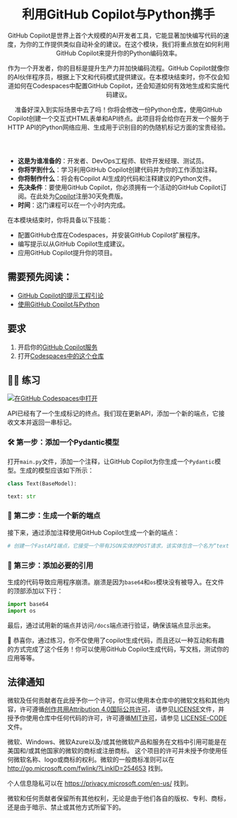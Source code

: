 <header>

# 利用GitHub Copilot与Python携手

GitHub Copilot是世界上首个大规模的AI开发者工具，它能显著加快编写代码的速度，为你的工作提供类似自动补全的建议。在这个模块，我们将重点放在如何利用GitHub Copilot来提升你的Python编码效率。

作为一个开发者，你的目标是提升生产力并加快编码流程。GitHub Copilot就像你的AI伙伴程序员，根据上下文和代码模式提供建议。在本模块结束时，你不仅会知道如何在Codespaces中配置GitHub Copilot，还会知道如何有效地生成和实施代码建议。

准备好深入到实际场景中去了吗！你将会修改一份Python仓库，使用GitHub Copilot创建一个交互式HTML表单和API终点。此项目将会给你在开发一个服务于HTTP API的Python网络应用、生成用于识别目的的伪随机标记方面的宝贵经验。

</header>

- **这是为谁准备的**：开发者、DevOps工程师、软件开发经理、测试员。
- **你将学到什么**：学习利用GitHub Copilot创建代码并为你的工作添加注释。
- **你将制作什么**：将会有Copilot AI生成的代码和注释建议的Python文件。
- **先决条件**：要使用GitHub Copilot，你必须拥有一个活动的GitHub Copilot订阅。在此处为[Copilot](https://github.com/settings/copilot)注册30天免费版。
- **时间**：这门课程可以在一个小时内完成。

在本模块结束时，你将具备以下技能：

- 配置GitHub仓库在Codespaces，并安装GitHub Copilot扩展程序。
- 编写提示以从GitHub Copilot生成建议。
- 应用GitHub Copilot提升你的项目。

## 需要预先阅读：
- [GitHub Copilot的提示工程引论](https://learn.microsoft.com/training/modules/introduction-prompt-engineering-with-github-copilot//?WT.mc_id=academic-113596-abartolo)
- [使用GitHub Copilot与Python](https://learn.microsoft.com/en-us/training/modules/introduction-copilot-python/?WT.mc_id=academic-113596-abartolo)

## 要求

1. 开启你的[GitHub Copilot服务](https://github.com/github-copilot/signup)
1. 打开[Codespaces中的这个仓库](https://codespaces.new/MicrosoftDocs/mslearn-copilot-codespaces-python)

## 💪🏽 练习

[![在GitHub Codespaces中打开](https://github.com/codespaces/badge.svg)](https://codespaces.new/MicrosoftDocs/mslearn-copilot-codespaces-python)

API已经有了一个生成标记的终点。我们现在更新API，添加一个新的端点，它接收文本并返回一串标记。

### 🛠 第一步：添加一个Pydantic模型

打开`main.py`文件，添加一个注释，让GitHub Copilot为你生成一个`Pydantic`模型。生成的模型应该如下所示：

```python
class Text(BaseModel): 

text: str
```

### 🔎 第二步：生成一个新的端点

接下来，通过添加注释使用GitHub Copilot生成一个新的端点：

```python
# 创建一个FastAPI端点，它接受一个带有JSON实体的POST请求，该实体包含一个名为“text”的字段，并返回文本的校验和
```

### 🐍 第三步：添加必要的引用

生成的代码导致应用程序崩溃。崩溃是因为`base64`和`os`模块没有被导入。在文件的顶部添加以下行：

```python
import base64 
import os
```

最后，通过试用新的端点并访问`/docs`端点进行验证，确保该端点显示出来。

🚀 恭喜你，通过练习，你不仅使用了copilot生成代码，而且还以一种互动和有趣的方式完成了这个任务！你可以使用GitHub Copilot生成代码，写文档，测试你的应用等等。

## 法律通知

微软及任何贡献者在此授予你一个许可，你可以使用本仓库中的微软文档和其他内容，许可遵循[创作共用Attribution 4.0国际公共许可](https://creativecommons.org/licenses/by/4.0/legalcode)，
请参见[LICENSE](LICENSE)文件，并授予你使用仓库中任何代码的许可，许可遵循[MIT许可](https://opensource.org/licenses/MIT)，请参见
[LICENSE-CODE](LICENSE-CODE)文件。

微软、Windows、微软Azure以及/或其他微软产品和服务在文档中引用可能是在美国和/或其他国家的微软的商标或注册商标。
这个项目的许可并未授予你使用任何微软名称、logo或商标的权利。微软的一般商标准则可以在 http://go.microsoft.com/fwlink/?LinkID=254653 找到。

个人信息隐私可以在 https://privacy.microsoft.com/en-us/ 找到。

微软和任何贡献者保留所有其他权利，无论是由于他们各自的版权、专利、商标，还是由于暗示、禁止或其他方式所留下的。